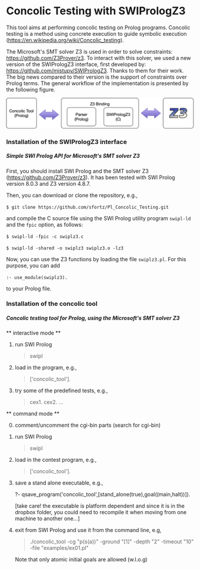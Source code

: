 # Concolic Testing with SWIPrologZ3

This tool aims at performing concolic testing on Prolog programs. Concolic testing is a method using concrete execution to guide symbolic execution (https://en.wikipedia.org/wiki/Concolic_testing).

The Microsoft's SMT solver Z3 is used in order to solve constraints: https://github.com/Z3Prover/z3. To interact with this solver, we used a new version of the SWIPrologZ3 interface, first developed by: https://github.com/mistupv/SWIPrologZ3. Thanks to them for their work. The big news compared to their version is the support of constraints over Prolog terms. The general workflow of the implementation is presented by the following figure.


![Implementation workflow](tool_arch.png)

### Installation of the SWIPrologZ3 interface

##### Simple SWI Prolog API for Microsoft's SMT solver Z3

First, you should install SWI Prolog and the SMT solver Z3 (https://github.com/Z3Prover/z3).
It has been tested with SWI Prolog version 8.0.3 and Z3 version 4.8.7.

Then, you can download or clone the repository, e.g.,

````$ git clone https://github.com/sfortz/Pl_Concolic_Testing.git````

and compile the C source file using the SWI Prolog utility program ````swipl-ld```` and the ````fpic```` option, as follows:

````$ swipl-ld -fpic -c swiplz3.c````

````$ swipl-ld -shared -o swiplz3 swiplz3.o -lz3````

Now, you can use the Z3 functions by loading the file ```swiplz3.pl```. For this purpose, you can add

````:- use_module(swiplz3).````

to your Prolog file.

### Installation of the concolic tool

##### Concolic testing tool for Prolog, using the Microsoft's SMT solver Z3

** interactive mode **

1) run SWI Prolog
   > swipl

2) load in the program, e.g.,

   > ['concolic_tool'].

3) try some of the predefined tests, e.g.,

   > cex1.
   > cex2.
   > ...

** command mode **

0) comment/uncomment the cgi-bin parts (search for cgi-bin)

1) run SWI Prolog
   > swipl

2) load in the contest program, e.g.,

   > ['concolic_tool'].

3) save a stand alone executable, e.g.,

   ?- qsave_program('concolic_tool',[stand_alone(true),goal((main,halt))]).

   [take care! the executable is platform dependent and since it is
   in the dropbox folder, you could need to recompile it when moving
   from one machine to another one...]

4) exit from SWI Prolog and use it from the command line, e.g,

   > ./concolic_tool -cg "p(s(a))" -ground "[1]" -depth "2" -timeout "10" -file "examples/ex01.pl"

   Note that only atomic initial goals are allowed (w.l.o.g)
